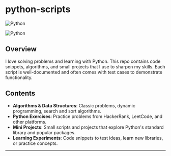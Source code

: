 # python-scripts

![Python](https://img.shields.io/badge/Python-%2314354C.svg?&style=for-the-badge&logo=python&logoColor=white)

![Python](https://img.shields.io/badge/-Python-3776AB?style=for-the-badge&logo=python&logoColor=white)



## Overview
I love solving problems and learning with Python. This repo contains code snippets, algorithms, and small projects that I use to sharpen my skills. Each script is well-documented and often comes with test cases to demonstrate functionality.

## Contents
- **Algorithms & Data Structures**: Classic problems, dynamic programming, search and sort algorithms.
- **Python Exercises**: Practice problems from HackerRank, LeetCode, and other platforms.
- **Mini Projects**: Small scripts and projects that explore Python's standard library and popular packages.
- **Learning Experiments**: Code snippets to test ideas, learn new libraries, or practice concepts.


---
